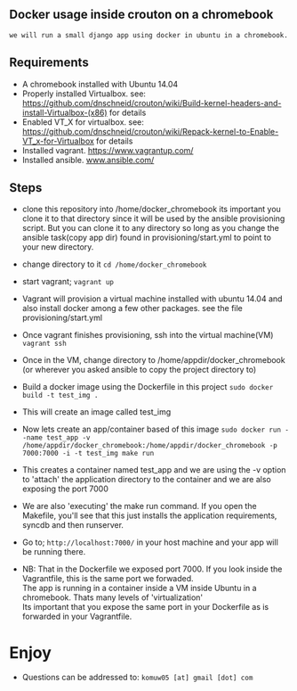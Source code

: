 ## Docker usage inside crouton on a chromebook

`we will run a small django app using docker in ubuntu in a chromebook.`

## Requirements

- A chromebook installed with Ubuntu 14.04
- Properly installed Virtualbox. see: https://github.com/dnschneid/crouton/wiki/Build-kernel-headers-and-install-Virtualbox-(x86) for details
- Enabled VT_X for virtualbox. see: https://github.com/dnschneid/crouton/wiki/Repack-kernel-to-Enable-VT_x-for-Virtualbox for details
- Installed vagrant. https://www.vagrantup.com/
- Installed ansible. www.ansible.com/


## Steps
- clone this repository into /home/docker_chromebook
    its important you clone it to that directory since it will be used by the ansible provisioning script. But you can clone it to any directory so long as you change the ansible task(copy app dir) found in provisioning/start.yml to point to your new directory.     
- change directory to it
    `cd /home/docker_chromebook`
- start vagrant;
     `vagrant up`

- Vagrant will provision a virtual machine installed with ubuntu 14.04 and also install docker among a few other packages. see the file provisioning/start.yml
- Once vagrant finishes provisioning, ssh into the virtual machine(VM)
     `vagrant ssh`

- Once in the VM, change directory to /home/appdir/docker_chromebook (or wherever you asked ansible to copy the project directory to)
- Build a docker image using the Dockerfile in this project
     `sudo docker build -t test_img .`

- This will create an image called test_img
- Now lets create an app/container based of this image
     `sudo docker run --name test_app -v /home/appdir/docker_chromebook:/home/appdir/docker_chromebook -p 7000:7000 -i -t test_img make run`

- This creates a container named test_app and we are using the -v option to 'attach' the application directory to the container and we are also exposing the port 7000
- We are also 'executing' the make run command. If you open the Makefile, you'll see that this just installs the application requirements, syncdb and then runserver.

- Go to; `http://localhost:7000/` in your host machine and your app will be running there.

- NB: 
That in the Dockerfile we exposed port 7000. If you look inside the Vagrantfile, this is the same port we forwaded.       
The app is running in a container inside a VM inside Ubuntu in a chromebook. Thats many levels of 'virtualization'       
Its important that you expose the same port in your Dockerfile as is forwarded in your Vagrantfile.


# Enjoy
- Questions can be addressed to: 
      `komuw05 [at] gmail [dot] com`

